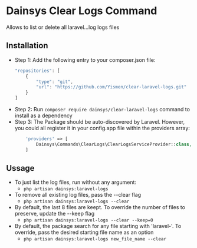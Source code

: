 # Dainsys Clear Logs Command
Allows to list or delete all laravel...log logs files

## Installation
- Step 1: Add the following entry to your composer.json file:
    ```js
    "repositories": [
        {
            "type": "git",
            "url": "https://github.com/Yismen/clear-laravel-logs.git"
        }
    ]
    ```
- Step 2: Run `composer require dainsys/clear-laravel-logs` command to install as a dependency
- Step 3: The Package should be auto-discovered by Laravel. However, you could all register it in your config.app file within the providers array:
    ```php
        'providers' => [
            Dainsys\Commands\ClearLogs\ClearLogsServiceProvider::class,
        ]
    ```

## Ussage
- To just list the log files, run without any argument:
    - `php artisan dainsys:laravel-logs`
- To remove all existing log files, pass the --clear flag 
    - `php artisan dainsys:laravel-logs --clear`
- By default, the last 8 files are keept. To override the number of files to preserve, update the --keep flag
    - `php artisan dainsys:laravel-logs --clear --keep=0`
- By default, the package search for any file starting with 'laravel-'. To override, pass the desired starting file name as an option
    - `php artisan dainsys:laravel-logs new_file_name --clear `
